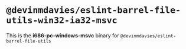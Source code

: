 # `@devinmdavies/eslint-barrel-file-utils-win32-ia32-msvc`

This is the **i686-pc-windows-msvc** binary for `@devinmdavies/eslint-barrel-file-utils`
